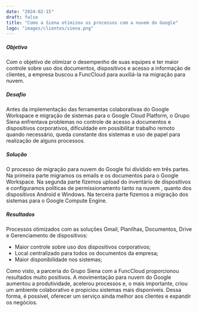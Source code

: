 ```yaml
---
date: "2024-02-15"
draft: false
title: "Como a Siena otimizou os processos com a nuvem do Google"
logo: "images/clientes/siena.png"
---
```


##### Objetivo
Com o objetivo de otimizar o desempenho de suas equipes e ter maior controle sobre uso dos documentos, dispositivos e acesso a informação de clientes, a empresa buscou a FuncCloud para auxiliá-la na migração para nuvem.

##### Desafio
Antes da implementação das ferramentas colaborativas do Google Workspace e migração de sistemas para o Google Cloud Platform, o Grupo Siena enfrentava problemas no controle de acesso a documentos e dispositivos corporativos, dificuldade em possibilitar trabalho remoto quando necessário, queda constante dos sistemas e uso de papel para realização de alguns processos.

##### Solução
O processo de migração para nuvem do Google foi dividido em três partes. Na primeira parte migramos os emails e os documentos para o Google Workspace. Na segunda parte fizemos upload do inventário de dispositivos e configuramos políticas de permissionamento tanto na nuvem , quanto dos dispositivos Android e Windows. Na terceira parte fizemos a migração dos sistemas para o Google Compute Engine.

##### Resultados
Processos otimizados com as soluções Gmail, Planilhas, Documentos, Drive e Gerenciamento de dispositivos: 

- Maior controle sobre uso dos dispositivos corporativos; 
- Local centralizado para todos os documentos da empresa; 
- Maior disponibilidade nos sistemas;


Como visto, a parceria do Grupo Siena com a FuncCloud proporcionou resultados muito positivos. A movimentação para nuvem do Google aumentou a produtividade, acelerou processos e, o mais importante, criou um ambiente colaborativo e propiciou sistemas mais disponíveis. Dessa forma, é possível, oferecer um serviço ainda melhor aos clientes e expandir os negócios.